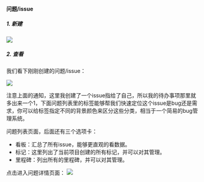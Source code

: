 #### 问题/issue

##### 1. 新建

![](https://tva1.sinaimg.cn/large/006tNc79ly1fjb2y5raf1j30ro0lpmyz.jpg)

##### 2. 查看

我们看下刚刚创建的问题/issue：

![](https://tva1.sinaimg.cn/large/006tNc79ly1fjb33y99xrj30rt09yq4d.jpg)

注意上面的通知，这里我创建了一个issue指给了自己，所以我的待办事项那里就多出来一个1，下面问题列表里的标签能够帮我们快速定位这个issue是bug还是需求，你可以给标签指定不同的背景颜色来区分这些分类，相当于一个简易的bug管理系统。

问题列表页面，后面还有三个选项卡：

- 看板：汇总了所有issue，能够更直观的看数据。
- 标记：这里列出了当前项目创建的所有标记，并可以对其管理。
- 里程碑：列出所有的里程碑，并可以对其管理。

点击进入问题详情页面：
![](https://tva1.sinaimg.cn/large/006tNc79ly1fjb3gu5h1qj30ta0kytbv.jpg)
